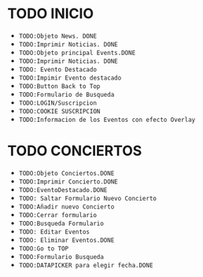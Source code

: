 # TODO INICIO

- `TODO:Objeto News. DONE`
- `TODO:Imprimir Noticias. DONE`
- `TODO:Objeto principal Events.DONE`
- `TODO:Imprimir Noticias. DONE`
- `TODO: Evento Destacado`
- `TODO:Impimir Evento destacado`
- `TODO:Button Back to Top`
- `TODO:Formulario de Busqueda `
- `TODO:LOGIN/Suscripcion`
- `TODO:COOKIE SUSCRIPCION`
- `TODO:Informacion de los Eventos con efecto Overlay`

# TODO CONCIERTOS

- `TODO:Objeto Conciertos.DONE`
- `TODO:Imprimir Concierto.DONE`
- `TODO:EventoDestacado.DONE`
- `TODO: Saltar Formulario Nuevo Concierto `
- `TODO:Añadir nuevo Concierto`
- `TODO:Cerrar formulario`
- `TODO:Busqueda Formulario `
- `TODO: Editar Eventos`
- `TODO: Eliminar Eventos.DONE`
- `TODO:Go to TOP`
- `TODO:Formulario Busqueda`
- `TODO:DATAPICKER para elegir fecha.DONE`
